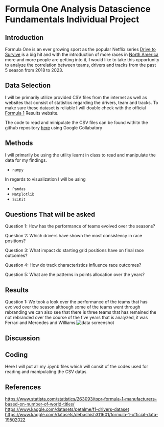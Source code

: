 # Formula One Analysis Datascience Fundamentals Individual Project
## Introduction
Formula One is an ever growing sport as the popular Netflix series [Drive to Survive](https://www.netflix.com/title/80204890) is a big hit and with the introduction of more races in [North America](https://www.redbull.com/us-en/f1-races-hosted-us-tracks) more and more people are getting into it, I would like to take this opportunity to analyze the correlation between teams, drivers and tracks from the past 5 season from 2018 to 2023. 
## Data Selection
I will be primarily utilize provided CSV files from the internet as well as websites that consist of statistics regarding the drivers, team and tracks. To make sure these dataset is reliable I will double check with the official [Formula 1](https://www.formula1.com/en/results.html/2024/races.html) Results website. 

The code to read and minipulate the CSV files can be found withitn the github repository [here]() using Google Collabatory

## Methods
I will primarily be using the utility learnt in class to read and manipulate the data for my findings.
* `numpy`
  
In regards to visualization I will be using
* `Pandas`
* `Matplotlib`
* `SciKit`
## Questions That will be asked
Question 1: How has the performance of teams evolved over the seasons? 

Question 2: Which drivers have shown the most consistency in race positions?

Question 3: What impact do starting grid positions have on final race outcomes?

Question 4: How do track characteristics influence race outcomes?

Question 5: What are the patterns in points allocation over the years?

## Results
Question 1: We took a look over the performance of the teams that has evolved over the season although some of the teams went through rebranding we can also see that there is three teams that has remained the not rebranded over the course of the five years that is analyzed, it was Ferrari and Mercedes and Williams
![data screenshot](./graph/question1.png)
## Discussion

## Coding
Here I will put all my .ipynb files which will consit of the codes used for reading and manipulating the CSV datas.
## References
https://www.statista.com/statistics/263093/topr-formula-1-manufacturers-based-on-number-of-world-titles/
https://www.kaggle.com/datasets/petalme/f1-drivers-dataset
https://www.kaggle.com/datasets/debashish311601/formula-1-official-data-19502022 

